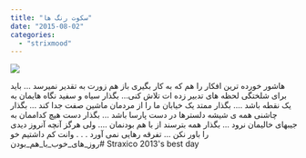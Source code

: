 ```yaml
---
title: "سکوت رنگ ها"
date: "2015-08-02"
categories: 
  - "strixmood"
---
```


![](https://scontent.cdninstagram.com/hphotos-xaf1/t51.2885-15/s640x640/sh0.08/e35/11296737_481360385358376_516788192_n.jpg)

هاشور خورده ترین افکار را هم که به کار بگیری باز هم زورت به تقدیر نمیرسد ... باید برای شلختگی لحظه های تدبیر زده ات تلاش کنی... بگذار سیاه و سفید نگاه هایمان به یک نقطه باشد .... بگذار ممتد یک خیابان ما را از مردمان ماشین صفت جدا کند ... بگذار چاشنی همه ی شیشه دلسترها در دست پارسا باشد ... بگذار دست هیچ کداممان به جیبهای خالیمان نرود ... بگذار همه بترسند از با هم بودنمان .... ولی هرگز آنچه آنروز دیدی را باور نکن ... تفرقه رهایی نمی آورد . . . وانت کم داشتیم خو #روز\_های\_خوب\_با\_هم\_بودن Straxico 2013's best day
